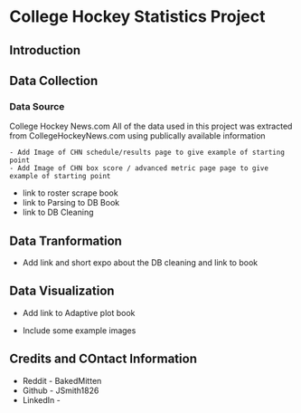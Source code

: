 # College Hockey Statistics Project

## Introduction



## Data Collection
### Data Source
College Hockey News.com
All of the data used in this project was extracted from CollegeHockeyNews.com using publically available information

    - Add Image of CHN schedule/results page to give example of starting point
    - Add Image of CHN box score / advanced metric page page to give example of starting point

- link to roster scrape book
- link to Parsing to DB Book
- link to DB Cleaning


## Data Tranformation
- Add link and short expo about the DB cleaning and link to book

## Data Visualization
- Add link to Adaptive plot book

- Include some example images

## Credits and COntact Information
- Reddit - BakedMitten
- Github - JSmith1826
- LinkedIn - 